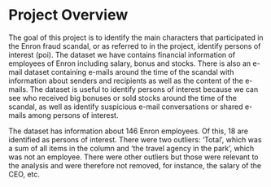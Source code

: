 
# Project Overview

The goal of this project is to identify the main characters that participated in the Enron fraud scandal, or as referred to in the project, identify persons of interest (poi). The dataset we have contains financial information of employees of Enron including salary, bonus and stocks. There is also an e-mail dataset containing e-mails around the time of the scandal with information about senders and recipients as well as the content of the e-mails. The dataset is useful to identify persons of interest because we can see who received big bonuses or sold stocks around the time of the scandal, as well as identify suspicious e-mail conversations or shared e-mails among persons of interest.

The dataset has information about 146 Enron employees. Of this, 18 are identified as persons of interest. There were two outliers: ‘Total’, which was a sum of all items in the column and ‘the travel agency in the park’, which was not an employee. There were other outliers but those were relevant to the analysis and were therefore not removed, for instance, the salary of the CEO, etc. 


